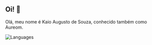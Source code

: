 ## Oi! 👋

Olá, meu nome é Kaio Augusto de Souza, conhecido também como Aureom.

![Languages](https://github-readme-stats.vercel.app/api/top-langs/?username=aureom&layout=compact&langs_count=6)
